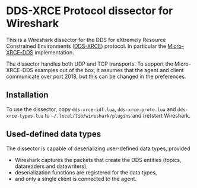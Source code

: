# DDS-XRCE Protocol dissector for Wireshark

This is a Wireshark dissector for the DDS for eXtremely Resource Constrained
Environments ([DDS-XRCE](https://www.omg.org/spec/DDS-XRCE/1.0/About-DDS-XRCE/))
protocol. In particular the
[Micro-XRCE-DDS](https://github.com/eProsima/Micro-XRCE-DDS) implementation.

The dissector handles both UDP and TCP transports. To support the Micro-XRCE-DDS
examples out of the box, it assumes that the agent and client communicate over
port 2018, but this can be changed in the preferences.

## Installation

To use the dissector, copy `dds-xrce-idl.lua`, `dds-xrce-proto.lua` and
`dds-xrce-types.lua` to `~/.local/lib/wireshark/plugins` and (re)start
Wireshark.

## Used-defined data types

The dissector is capable of deserializing user-defined data types, provided
- Wireshark captures the packets that create the DDS entities (topics,
  datareaders and datawriters),
- deserialization functions are registered for the data types,
- and only a single client is connected to the agent.
